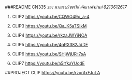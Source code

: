 ###README CN335
*ของ นางสาวณิชชารีย์ คัคนางค์จนันท์ 6210612617*

1. CLIP2 <https://youtu.be/CQWO49o_a-4>

2. CLIP3 <https://youtu.be/Qa_K5aTSIkM>

3. CLIP4 <https://youtu.be/rkzaJWYiNOA>

4. CLIP5 <https://youtu.be/4qRX382JdDE>

5. CLIP6 <https://youtu.be/SHjWjUR-7sA>

6. CLIP7 <https://youtu.be/a5rfkaYUcdE>


##PROJECT CLIP <https://youtu.be/rzxn1xFJuLA>


